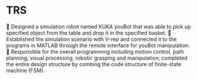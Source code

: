 # TRS

	Designed a simulation robot named KUKA youBot that was able to pick up specified object from the table and drop it in the specified basket.
	Established the simulation scenario with V-rep and connected it to the programs in MATLAB through the remote interface for youBot manipulation.
	Responsible for the overall programming including motion control, path planning, visual processing, robotic grasping and manipulation; completed the entire design structure by combing the code structure of finite-state machine (FSM).
